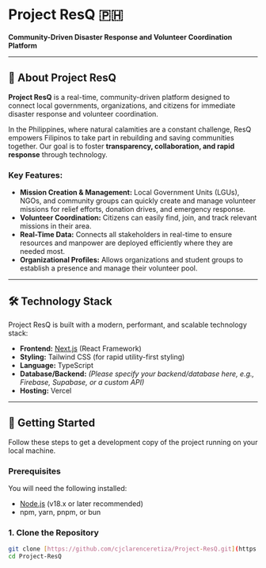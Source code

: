 # Project ResQ 🇵🇭

**Community-Driven Disaster Response and Volunteer Coordination Platform**

---

## 🌟 About Project ResQ

**Project ResQ** is a real-time, community-driven platform designed to connect local governments, organizations, and citizens for immediate disaster response and volunteer coordination.

In the Philippines, where natural calamities are a constant challenge, ResQ empowers Filipinos to take part in rebuilding and saving communities together. Our goal is to foster **transparency, collaboration, and rapid response** through technology.

### Key Features:

* **Mission Creation & Management:** Local Government Units (LGUs), NGOs, and community groups can quickly create and manage volunteer missions for relief efforts, donation drives, and emergency response.
* **Volunteer Coordination:** Citizens can easily find, join, and track relevant missions in their area.
* **Real-Time Data:** Connects all stakeholders in real-time to ensure resources and manpower are deployed efficiently where they are needed most.
* **Organizational Profiles:** Allows organizations and student groups to establish a presence and manage their volunteer pool.

---

## 🛠️ Technology Stack

Project ResQ is built with a modern, performant, and scalable technology stack:

* **Frontend:** [Next.js](https://nextjs.org/) (React Framework)
* **Styling:** Tailwind CSS (for rapid utility-first styling)
* **Language:** TypeScript
* **Database/Backend:** *(Please specify your backend/database here, e.g., Firebase, Supabase, or a custom API)*
* **Hosting:** Vercel

---

## 🚀 Getting Started

Follow these steps to get a development copy of the project running on your local machine.

### Prerequisites

You will need the following installed:

* [Node.js](https://nodejs.org/en/) (v18.x or later recommended)
* npm, yarn, pnpm, or bun

### 1. Clone the Repository

```bash
git clone [https://github.com/cjclarenceretiza/Project-ResQ.git](https://github.com/cjclarenceretiza/Project-ResQ.git)
cd Project-ResQ
